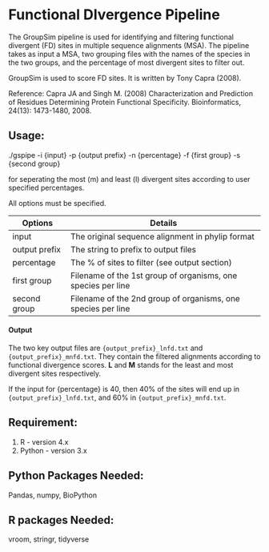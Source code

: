 # Functional DIvergence Pipeline

The GroupSim pipeline is used for identifying and filtering functional divergent (FD) sites in multiple sequence alignments (MSA).
The pipeline takes as input a MSA, two grouping files with the names of the species in the two groups, and the percentage of most divergent sites to filter out. 


GroupSim is used to score FD sites. It is written by Tony Capra (2008).

Reference: Capra JA and Singh M. (2008) Characterization and Prediction of
Residues Determining Protein Functional Specificity. Bioinformatics,
24(13): 1473-1480, 2008.

## Usage:

./gspipe -i {input} -p {output prefix}  -n {percentage} -f {first group} -s {second group}

for seperating the most (m) and least (l) divergent sites according to user specified percentages.

All options must be specified.

Options | Details 
--------|--------
 input  | The original sequence alignment in phylip format
 output prefix | The string to prefix to output files
 percentage | The % of sites to filter (see output section)
 first group | Filename of the 1st group of organisms, one species per line
 second group | Filename of the 2nd group of organisms, one species per line

#### Output
The two key output files are `{output_prefix}_lnfd.txt` and `{output_prefix}_mnfd.txt`. They contain the filtered alignments according to functional divergence scores. **L** and **M** stands for the least and most divergent sites respectively. 

If the input for {percentage} is 40, then 40% of the sites will end up in `{output_prefix}_lnfd.txt`, and 60% in `{output_prefix}_mnfd.txt`. 

## Requirement:
1. R - version 4.x
2. Python - version 3.x

## Python Packages Needed:
Pandas, numpy, BioPython

## R packages Needed:
vroom, stringr, tidyverse
